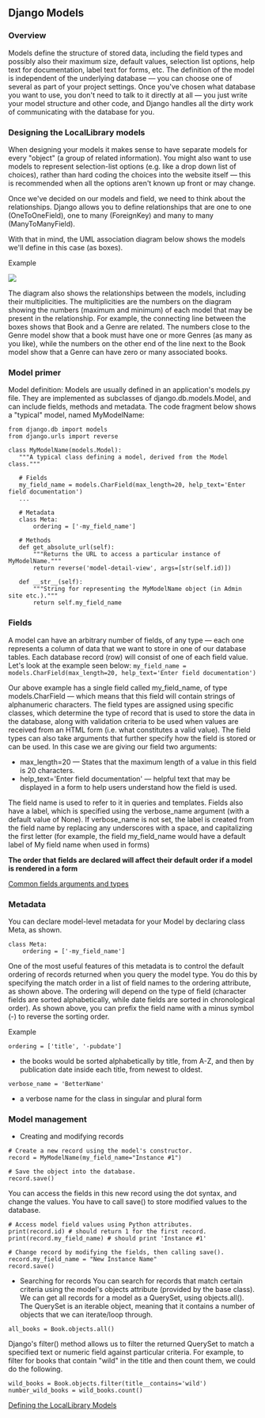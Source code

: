 ## Django Models
### Overview
Models define the structure of stored data, including the field types and possibly also their maximum size, default values, selection list options, help text for documentation, label text for forms, etc. The definition of the model is independent of the underlying database — you can choose one of several as part of your project settings. Once you've chosen what database you want to use, you don't need to talk to it directly at all — you just write your model structure and other code, and Django handles all the dirty work of communicating with the database for you.

### Designing the LocalLibrary models
When designing your models it makes sense to have separate models for every "object" (a group of related information). 
You might also want to use models to represent selection-list options (e.g. like a drop down list of choices), rather than hard coding the choices into the website itself — this is recommended when all the options aren't known up front or may change. 

Once we've decided on our models and field, we need to think about the relationships. Django allows you to define relationships that are one to one (OneToOneField), one to many (ForeignKey) and many to many (ManyToManyField).

With that in mind, the UML association diagram below shows the models we'll define in this case (as boxes).

Example

![](https://developer.mozilla.org/en-US/docs/Learn/Server-side/Django/Models/local_library_model_uml.svg)


The diagram also shows the relationships between the models, including their multiplicities. The multiplicities are the numbers on the diagram showing the numbers (maximum and minimum) of each model that may be present in the relationship. For example, the connecting line between the boxes shows that Book and a Genre are related. The numbers close to the Genre model show that a book must have one or more Genres (as many as you like), while the numbers on the other end of the line next to the Book model show that a Genre can have zero or many associated books.

### Model primer
Model definition:
 Models are usually defined in an application's models.py file. They are implemented as subclasses of django.db.models.Model, and can include fields, methods and metadata. The code fragment below shows a "typical" model, named MyModelName:
 ```
 from django.db import models
from django.urls import reverse

class MyModelName(models.Model):
    """A typical class defining a model, derived from the Model class."""

    # Fields
    my_field_name = models.CharField(max_length=20, help_text='Enter field documentation')
    ...

    # Metadata
    class Meta:
        ordering = ['-my_field_name']

    # Methods
    def get_absolute_url(self):
        """Returns the URL to access a particular instance of MyModelName."""
        return reverse('model-detail-view', args=[str(self.id)])

    def __str__(self):
        """String for representing the MyModelName object (in Admin site etc.)."""
        return self.my_field_name

 ```
 
### Fields

 A model can have an arbitrary number of fields, of any type — each one represents a column of data that we want to store in one of our database tables. Each database record (row) will consist of one of each field value. Let's look at the example seen below:
 `
 my_field_name = models.CharField(max_length=20, help_text='Enter field documentation')
 `
 
 Our above example has a single field called my_field_name, of type models.CharField — which means that this field will contain strings of alphanumeric characters. The field types are assigned using specific classes, which determine the type of record that is used to store the data in the database, along with validation criteria to be used when values are received from an HTML form (i.e. what constitutes a valid value). The field types can also take arguments that further specify how the field is stored or can be used. In this case we are giving our field two arguments:
 
- max_length=20 — States that the maximum length of a value in this field is 20 characters.
- help_text='Enter field documentation' — helpful text that may be displayed in a form to help users understand how the field is used.

The field name is used to refer to it in queries and templates. Fields also have a label, which is specified using the verbose_name argument (with a default value of None). If verbose_name is not set, the label is created from the field name by replacing any underscores with a space, and capitalizing the first letter (for example, the field my_field_name would have a default label of My field name when used in forms)

**The order that fields are declared will affect their default order if a model is rendered in a form**

[Common fields arguments and types](https://developer.mozilla.org/en-US/docs/Learn/Server-side/Django/Models)


### Metadata
You can declare model-level metadata for your Model by declaring class Meta, as shown.
```
class Meta:
    ordering = ['-my_field_name']
```
One of the most useful features of this metadata is to control the default ordering of records returned when you query the model type. You do this by specifying the match order in a list of field names to the ordering attribute, as shown above. The ordering will depend on the type of field (character fields are sorted alphabetically, while date fields are sorted in chronological order). As shown above, you can prefix the field name with a minus symbol (-) to reverse the sorting order.

Example

```
ordering = ['title', '-pubdate']
```
- the books would be sorted alphabetically by title, from A-Z, and then by publication date inside each title, from newest to oldest.
```
verbose_name = 'BetterName'
```
- a verbose name for the class in singular and plural form

### Model management
- Creating and modifying records
```
# Create a new record using the model's constructor.
record = MyModelName(my_field_name="Instance #1")

# Save the object into the database.
record.save()
```
You can access the fields in this new record using the dot syntax, and change the values. You have to call save() to store modified values to the database.
```
# Access model field values using Python attributes.
print(record.id) # should return 1 for the first record.
print(record.my_field_name) # should print 'Instance #1'

# Change record by modifying the fields, then calling save().
record.my_field_name = "New Instance Name"
record.save()
```

- Searching for records
You can search for records that match certain criteria using the model's objects attribute (provided by the base class).
We can get all records for a model as a QuerySet, using objects.all(). The QuerySet is an iterable object, meaning that it contains a number of objects that we can iterate/loop through.

```
all_books = Book.objects.all()
```

Django's filter() method allows us to filter the returned QuerySet to match a specified text or numeric field against particular criteria. For example, to filter for books that contain "wild" in the title and then count them, we could do the following.

```
wild_books = Book.objects.filter(title__contains='wild')
number_wild_books = wild_books.count()
```

[Defining the LocalLibrary Models](https://developer.mozilla.org/en-US/docs/Learn/Server-side/Django/Models)

